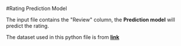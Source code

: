 #Rating Prediction Model

The input file contains the "Review" column, the **Prediction model** will predict the rating.

The dataset used in this python file is from **[link](http://times.cs.uiuc.edu/~wang296/Data/)**


